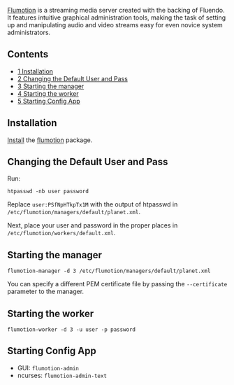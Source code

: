 [Flumotion](http://www.flumotion.net) is a streaming media server created with the backing of Fluendo. It features intuitive graphical administration tools, making the task of setting up and manipulating audio and video streams easy for even novice system administrators.

## Contents

*   [1 Installation](#Installation)
*   [2 Changing the Default User and Pass](#Changing_the_Default_User_and_Pass)
*   [3 Starting the manager](#Starting_the_manager)
*   [4 Starting the worker](#Starting_the_worker)
*   [5 Starting Config App](#Starting_Config_App)

## Installation

[Install](/index.php/Install "Install") the [flumotion](https://aur.archlinux.org/packages/flumotion/) package.

## Changing the Default User and Pass

Run:

```
htpasswd -nb user password

```

Replace `user:PSfNpHTkpTx1M` with the output of htpasswd in `/etc/flumotion/managers/default/planet.xml`.

Next, place your user and password in the proper places in `/etc/flumotion/workers/default.xml`.

## Starting the manager

```
flumotion-manager -d 3 /etc/flumotion/managers/default/planet.xml

```

You can specify a different PEM certificate file by passing the `--certificate` parameter to the manager.

## Starting the worker

```
flumotion-worker -d 3 -u user -p password

```

## Starting Config App

*   GUI: `flumotion-admin`
*   ncurses: `flumotion-admin-text`